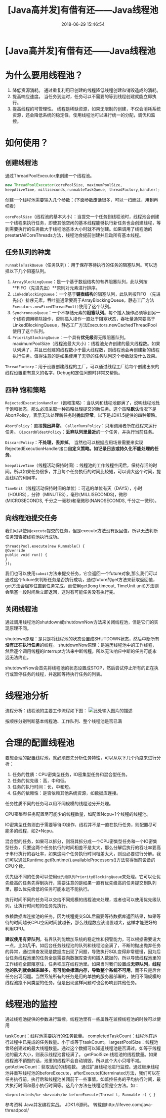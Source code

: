 ﻿---
title: '[Java高并发]有借有还——Java线程池'
date: 2018-06-29 15:46:54
tags: [Java,高并发]
categories: 技术博客

---

# [Java高并发]有借有还——Java线程池
# 为什么要用线程池？

 1. 降低资源消耗。  通过重复利用已创建的线程降低线程创建和销毁造成的消耗。
 2. 提高响应速度。  当任务到达时，任务可以不需要的等到线程创建就能立即执行。
 3. 提高线程的可管理性。  线程是稀缺资源，如果无限制的创建，不仅会消耗系统资源，还会降低系统的稳定性，使用线程池可以进行统一的分配，调优和监控。
 
# 如何使用？

## 创建线程池
通过ThreadPoolExecutor来创建一个线程池。
```Java
new ThreadPoolExecutor(corePoolSize, maximumPoolSize,
keepAliveTime, milliseconds,runnableTaskQueue, threadFactory,handler);
```
创建一个线程池需要输入几个参数：(下面参数废话很多，可以一扫而过，用到再细看）

`corePoolSize`（线程池的基本大小）：当提交一个任务到线程池时，线程池会创建一个线程来执行任务，即使其他空闲的基本线程能够执行新任务也会创建线程，等到需要执行的任务数大于线程池基本大小时就不再创建。如果调用了线程池的prestartAllCoreThreads方法，线程池会提前创建并启动所有基本线程。

## 任务队列的种类
`runnableTaskQueue`（任务队列）：用于保存等待执行的任务的阻塞队列。可以选择以下几个阻塞队列。

 1. `ArrayBlockingQueue`：是一个基于数组结构的有界阻塞队列，此队列按 **FIFO（先进先出）**原则对元素进行排序。
 2. `LinkedBlockingQueue`：一个基于**链表结构**的阻塞队列，此队列按FIFO （先进先出）排序元素，吞吐量通常要高于ArrayBlockingQueue。静态工厂方法`Executors.newFixedThreadPool()`使用了这个队列。
 3. `SynchronousQueue`：一个不存储元素的**阻塞队列**。每个插入操作必须等到另一个线程调用移除操作，否则插入操作一直处于阻塞状态，吞吐量通常要高于LinkedBlockingQueue，静态工厂方法Executors.newCachedThreadPool使用了这个队列。
 4. `PriorityBlockingQueue`：一个具有**优先级**得无限阻塞队列。maximumPoolSize（线程池最大大小）：线程池允许创建的最大线程数。如果队列满了，并且已创建的线程数小于最大线程数，则线程池会再创建新的线程执行任务。值得注意的是如果使用了无界的任务队列这个参数就没什么效果。

`ThreadFactory`：用于设置创建线程的工厂，可以通过线程工厂给每个创建出来的线程设置更有意义的名字，Debug和定位问题时非常又帮助。

## 四种 饱和策略
`RejectedExecutionHandler`（饱和策略）：当队列和线程池都满了，说明线程池处于饱和状态，那么必须采取一种策略处理提交的新任务。这个策略**默认**情况下是AbortPolicy，表示无法处理新任务时**抛出异常**。以下是JDK1.5提供的四种策略。


`AbortPolicy`：直接**抛出异常**。
`CallerRunsPolicy`：只用调用者所在线程来运行任务。
`DiscardOldestPolicy`：**丢弃队列里最近**的一个任务，并执行当前任务。

`DiscardPolicy`：**不处理，丢弃掉**。
当然也可以根据应用场景需要来实现RejectedExecutionHandler接口**自定义策略。如记录日志或持久化不能处理的任务**。

`keepAliveTime`（线程活动保持时间）：线程池的工作线程空闲后，保持存活的时间。所以如果任务很多，并且每个任务执行的时间比较短，可以调大这个时间，提高线程的利用率。

`TimeUnit`（线程活动保持时间的单位）：可选的单位有天（DAYS），小时（HOURS），分钟（MINUTES），毫秒(MILLISECONDS)，微秒(MICROSECONDS, 千分之一毫秒)和毫微秒(NANOSECONDS, 千分之一微秒)。

## 向线程池提交任务

我们可以使用`execute`提交的任务，但是execute方法没有返回值，所以无法判断任务知否被线程池执行成功。
```
threadsPool.execute(new Runnable() {
@Override
public void run() {
}
});
```
我们也可以使用`submit`方法来提交任务，它会返回一个future对象,那么我们可以通过这个future来判断任务是否执行成功，通过future的get方法来获取返回值，get方法会阻塞住直到任务完成，而使用get(long timeout, TimeUnit unit)方法则会阻塞一段时间后立即返回，这时有可能任务没有执行完。
## 关闭线程池
通过调用线程池的shutdown或shutdownNow方法来关闭线程池，但是它们的实现原理不同。

shutdown原理：是只是将线程池的状态设置成SHUTDOWN状态，然后中断所有**没有正在执行任务**的线程。
shutdownNow原理：是遍历线程池中的工作线程，然后逐个调用线程的interrupt方法来中断线程，所以无法响应中断的任务可能永远无法终止。

shutdownNow会首先将线程池的状态设置成STOP，然后尝试停止所有的正在执行或暂停任务的线程，并返回等待执行任务的列表。

# 线程池分析

流程分析：线程池的主要工作流程如下图：
![此处输入图片的描述][1]

按顺序分别判断基本线程池、工作队列、整个线程池是否已满

# 合理的配置线程池
要想合理的配置线程池，就必须首先分析任务特性，可以从以下几个角度来进行分析：

 1. 任务的性质：CPU密集型任务，IO密集型任务和混合型任务。
 2. 任务的优先级：高，中和低。
 3. 任务的执行时间：长，中和短。
 4. 任务的依赖性：是否依赖其他系统资源，如数据库连接。

任务性质不同的任务可以用不同规模的线程池分开处理。

CPU密集型任务配置尽可能少的线程数量，如配置Ncpu+1个线程的线程池。

IO密集型任务则由于需要等待IO操作，线程并不是一直在执行任务，则配置尽可能多的线程，如2*Ncpu。

混合型的任务，如果可以拆分，则将其拆分成一个CPU密集型任务和一个IO密集型任务，只要这两个任务执行的时间相差不是太大，那么分解后执行的吞吐率要高于串行执行的吞吐率，如果这两个任务执行时间相差太大，则没必要进行分解。我们可以通过Runtime.getRuntime().availableProcessors()方法获得当前设备的CPU个数。

优先级不同的任务可以使用`优先级队列PriorityBlockingQueue`来处理。它可以让优先级高的任务先得到执行，需要注意的是如果一直有优先级高的任务提交到队列里，那么优先级低的任务可能永远不能执行。

执行时间不同的任务可以交给不同规模的线程池来处理，或者也可以使用优先级队列，让执行时间短的任务先执行。

依赖数据库连接池的任务，因为线程提交SQL后需要等待数据库返回结果，如果等待的时间越长CPU空闲时间就越长，那么线程数应该设置越大，这样才能更好的利用CPU。

**建议使用有界队列**，有界队列能增加系统的稳定性和预警能力，可以根据需要设大一点，比如**几千**。如后台任务线程池的队列和线程池全满了，不断的抛出抛弃任务的异常，通过排查发现是数据库出现了问题，导致执行SQL变得非常缓慢，因为后台任务线程池里的任务全是需要向数据库查询和插入数据的，所以导致线程池里的工作线程全部阻塞住，任务积压在线程池里。如果当时我们设置成**无界队列，线程池的队列就会越来越多，有可能会撑满内存，导致整个系统不可用**，而不只是后台任务出现问题。当然系统所有的任务是用的单独的服务器部署的，使用不同规模的线程池跑不同类型的任务，但是出现这样问题时也会影响到其他任务。

# 线程池的监控
通过线程池提供的参数进行监控。线程池里有一些属性在监控线程池的时候可以使用

taskCount：线程池需要执行的任务数量。
completedTaskCount：线程池在运行过程中已完成的任务数量。小于或等于taskCount。
largestPoolSize：线程池曾经创建过的最大线程数量。通过这个数据可以知道线程池是否满过。如等于线程池的最大大小，则表示线程池曾经满了。
getPoolSize:线程池的线程数量。如果线程池不销毁的话，池里的线程不会自动销毁，所以这个大小只增不减。
getActiveCount：获取活动的线程数。
通过扩展线程池进行监控。通过继承线程池并重写线程池的beforeExecute，afterExecute和terminated方法，我们可以在任务执行前，执行后和线程池关闭前干一些事情。如监控任务的平均执行时间，最大执行时间和最小执行时间等。这几个方法在线程池里是空方法。如：
```
<b>protected</b> <b>void</b> beforeExecute(Thread t, Runnable r) { }
```

参考资料
Java并发编程实战。
JDK1.6源码。
转载自http://ifevee.com/java-threadpool/

  [1]: http://ifeve.com/wp-content/uploads/2012/12/Java%E7%BA%BF%E7%A8%8B%E6%B1%A0%E4%B8%BB%E8%A6%81%E5%B7%A5%E4%BD%9C%E6%B5%81%E7%A8%8B.jpg
  
  
